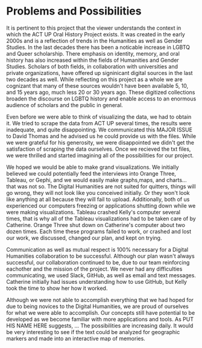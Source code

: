 # Problems and Possibilities 

It is pertinent to this project that the viewer understands the context in which the ACT UP Oral History Project exists. It was created in the early 2000s and is a reflection of trends in the Humanities as well as Gender Studies. In the last decades there has been a noticable increase in LGBTQ and Queer scholarship. There emphasis on identity, memory, and oral history has also increased within the fields of Humanities and Gender Studies. Scholars of both fields, in collaboration with universities and private organizations, have offered up signinicant digital sources in the last two decades as well. While reflecting on this project as a whole we are cognizant that many of these sources wouldn't have been available 5, 10, and 15 years ago, much less 20 or 30 years ago. These digitized collections broaden the discourse on LGBTQ history and enable access to an enormous audience of scholars and the public in general.  

Even before we were able to think of visualizing the data, we had to obtain it. We tried to scrape the data from ACT UP several times, the results were inadequate, and quite disappointing. We communicated this MAJOR ISSUE to David Thomas and he advised us he could provide us with the files. While we were grateful for his generosity, we were disappointed we didn't get the satisfaction of scraping the data ourselves. Once we recieved the txt files, we were thrilled and started imagining all of the possibilities for our project.  

We hoped we would be able to make grand visualizations. We initially believed we could potentially feed the interviews into Orange Three, Tableau, or Gephi, and we would easily make graphs,maps, and charts... that was not so. The Digital Humanities are not suited for quitters, things will go wrong, they will not look like you conceived initially. Or they won't look like anything at all because they will fail to upload. Additionally, both of us experienced our computers freezing or applications shutting down while we were making visualizations. Tableau crashed Kelly's computer several times, that is why all of the Tableau visualizations had to be taken care of by Catherine. Orange Three shut down on Catherine's computer about two dozen times. Each time these programs failed to work, or crashed and lost our work, we discussed, changed our plan, and kept on trying. 

Communication as well as mutual respect is 100% necessary for a Digital Humanities collaboration to be successful. Although our plan wasn't always successful, our collaboration continued to be, due to our team reinforcing eachother and the mission of the project. We never had any difficulties communicating, we used Slack, GitHub, as well as email and text messages. Catherine initially had issues understanding how to use GitHub, but Kelly took the time to show her how it worked.   

Although we were not able to accomplish everything that we had hoped for due to being novices to the Digital Humanities, we are proud of ourselves for what we were able to accomplish. Our concepts still have potential to be developed as we become familiar with more applications and tools. As PUT HIS NAME HERE suggests, ... The possibilities are increasing daily. It would be very interesting to see if the text could be analyzed for geographic markers and made into an interactive map of memories.  
